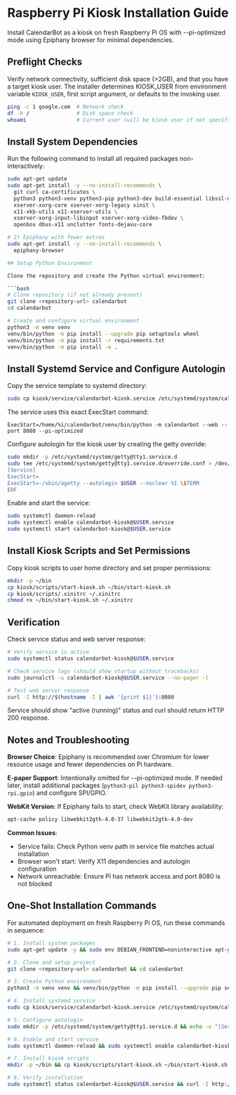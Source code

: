 # Raspberry Pi Kiosk Installation Guide

Install CalendarBot as a kiosk on fresh Raspberry Pi OS with --pi-optimized mode using Epiphany browser for minimal dependencies.

## Preflight Checks

Verify network connectivity, sufficient disk space (>2GB), and that you have a target kiosk user. The installer determines KIOSK_USER from environment variable `KIOSK_USER`, first script argument, or defaults to the invoking user.

```bash
ping -c 1 google.com  # Network check
df -h /               # Disk space check
whoami                # Current user (will be kiosk user if not specified)
```

## Install System Dependencies

Run the following command to install all required packages non-interactively:

```bash
sudo apt-get update
sudo apt-get install -y --no-install-recommends \
  git curl ca-certificates \
  python3 python3-venv python3-pip python3-dev build-essential libssl-dev libffi-dev libsqlite3-dev \
  xserver-xorg-core xserver-xorg-legacy xinit \
  x11-xkb-utils x11-xserver-utils \
  xserver-xorg-input-libinput xserver-xorg-video-fbdev \
  openbox dbus-x11 unclutter fonts-dejavu-core

# 2) Epiphany with fewer extras
sudo apt-get install -y --no-install-recommends \
  epiphany-browser

## Setup Python Environment

Clone the repository and create the Python virtual environment:

```bash
# Clone repository (if not already present)
git clone <repository-url> calendarbot
cd calendarbot

# Create and configure virtual environment
python3 -m venv venv
venv/bin/python -m pip install --upgrade pip setuptools wheel
venv/bin/python -m pip install -r requirements.txt
venv/bin/python -m pip install -e .
```

## Install Systemd Service and Configure Autologin

Copy the service template to systemd directory:

```bash
sudo cp kiosk/service/calendarbot-kiosk.service /etc/systemd/system/calendarbot-kiosk@.service
```

The service uses this exact ExecStart command:

```
ExecStart=/home/%i/calendarbot/venv/bin/python -m calendarbot --web --port 8080 --pi-optimized
```

Configure autologin for the kiosk user by creating the getty override:

```bash
sudo mkdir -p /etc/systemd/system/getty@tty1.service.d
sudo tee /etc/systemd/system/getty@tty1.service.d/override.conf > /dev/null <<EOF
[Service]
ExecStart=
ExecStart=-/sbin/agetty --autologin $USER --noclear %I \$TERM
EOF
```

Enable and start the service:

```bash
sudo systemctl daemon-reload
sudo systemctl enable calendarbot-kiosk@$USER.service
sudo systemctl start calendarbot-kiosk@$USER.service
```

## Install Kiosk Scripts and Set Permissions

Copy kiosk scripts to user home directory and set proper permissions:

```bash
mkdir -p ~/bin
cp kiosk/scripts/start-kiosk.sh ~/bin/start-kiosk.sh
cp kiosk/scripts/.xinitrc ~/.xinitrc
chmod +x ~/bin/start-kiosk.sh ~/.xinitrc
```

## Verification

Check service status and web server response:

```bash
# Verify service is active
sudo systemctl status calendarbot-kiosk@$USER.service

# Check service logs (should show startup without tracebacks)
sudo journalctl -u calendarbot-kiosk@$USER.service --no-pager -l

# Test web server response
curl -I http://$(hostname -I | awk '{print $1}'):8080
```

Service should show "active (running)" status and curl should return HTTP 200 response.

## Notes and Troubleshooting

**Browser Choice**: Epiphany is recommended over Chromium for lower resource usage and fewer dependencies on Pi hardware.

**E-paper Support**: Intentionally omitted for --pi-optimized mode. If needed later, install additional packages (`python3-pil python3-spidev python3-rpi.gpio`) and configure SPI/GPIO.

**WebKit Version**: If Epiphany fails to start, check WebKit library availability:
```bash
apt-cache policy libwebkit2gtk-4.0-37 libwebkit2gtk-4.0-dev
```

**Common Issues**:
- Service fails: Check Python venv path in service file matches actual installation
- Browser won't start: Verify X11 dependencies and autologin configuration
- Network unreachable: Ensure Pi has network access and port 8080 is not blocked

## One-Shot Installation Commands

For automated deployment on fresh Raspberry Pi OS, run these commands in sequence:

```bash
# 1. Install system packages
sudo apt-get update -y && sudo env DEBIAN_FRONTEND=noninteractive apt-get install -y git curl ca-certificates python3 python3-venv python3-pip python3-dev build-essential libssl-dev libffi-dev libsqlite3-dev xserver-xorg xinit x11-xserver-utils openbox unclutter dbus-x11 epiphany-browser gir1.2-webkit2-4.0

# 2. Clone and setup project
git clone <repository-url> calendarbot && cd calendarbot

# 3. Create Python environment
python3 -m venv venv && venv/bin/python -m pip install --upgrade pip setuptools wheel && venv/bin/python -m pip install -r requirements.txt && venv/bin/python -m pip install -e .

# 4. Install systemd service
sudo cp kiosk/service/calendarbot-kiosk.service /etc/systemd/system/calendarbot-kiosk@.service

# 5. Configure autologin
sudo mkdir -p /etc/systemd/system/getty@tty1.service.d && echo -e "[Service]\nExecStart=\nExecStart=-/sbin/agetty --autologin $USER --noclear %I \\\$TERM" | sudo tee /etc/systemd/system/getty@tty1.service.d/override.conf

# 6. Enable and start service
sudo systemctl daemon-reload && sudo systemctl enable calendarbot-kiosk@$USER.service && sudo systemctl start calendarbot-kiosk@$USER.service

# 7. Install kiosk scripts
mkdir -p ~/bin && cp kiosk/scripts/start-kiosk.sh ~/bin/start-kiosk.sh && cp kiosk/scripts/.xinitrc ~/.xinitrc && chmod +x ~/bin/start-kiosk.sh ~/.xinitrc

# 8. Verify installation
sudo systemctl status calendarbot-kiosk@$USER.service && curl -I http://$(hostname -I | awk '{print $1}'):8080